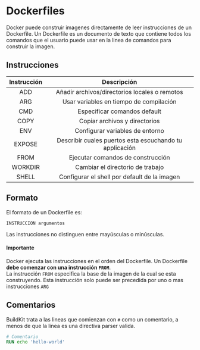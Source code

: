 # Dockerfiles
Docker puede construir imagenes directamente de leer instrucciones de un Dockerfile. Un Dockerfile es un documento de texto que contiene todos los comandos que el usuario puede usar en la linea de comandos para construir la imagen.

## Instrucciones

| Instrucción  | Descripción |
| :-------------: |:-------------:|
| ADD           | Añadir archivos/directorios locales o remotos     |
| ARG           | Usar variables en tiempo de compilación     |
| CMD           | Especificar comandos default     |
| COPY          | Copiar archivos y directorios   |
| ENV           | Configurar variables de entorno   |
| EXPOSE        | Describir cuales puertos esta escuchando tu applicación   |
| FROM          | Ejecutar comandos de construcción  |
| WORKDIR       | Cambiar el directorio de trabajo  |
| SHELL       | Configurar el shell por default de la imagen  |

## Formato
El formato de un Dockerfile es:
```
INSTRUCCION argumentos
```
Las instrucciones no distinguen entre mayúsculas o minúsculas.

#### Importante
Docker ejecuta las instrucciones en el orden del Dockerfile. Un Dockerfile **debe comenzar con una instrucción ```FROM```**.  
La instrucción ```FROM``` especifica la base de la imagen de la cual se esta construyendo. Esta instrucción solo puede ser precedida por uno o mas instrucciones ```ARG```

## Comentarios
BuildKit trata a las lineas que comienzan con ```#``` como un comentario, a menos de que la linea es una directiva parser valida.

```Dockerfile
# Comentario
RUN echo 'hello-world'
```
